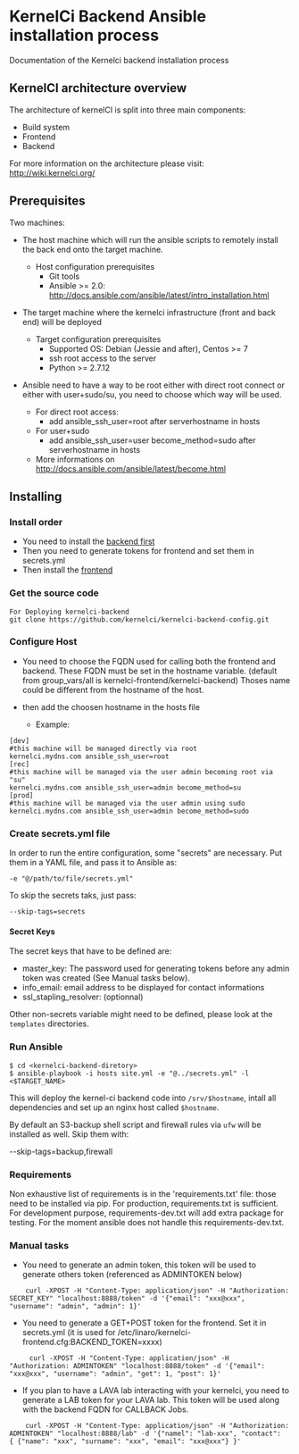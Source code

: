 # KernelCi Backend Ansible installation process

Documentation of the Kernelci backend installation process

## KernelCI architecture overview

The architecture of kernelCI is split into three main components:
* Build system
* Frontend
* Backend

For more information on the architecture please visit: http://wiki.kernelci.org/

## Prerequisites

Two machines:
* The host machine which will run the ansible scripts to remotely install the back end onto the target machine.
	* Host configuration prerequisites
		* Git tools
		* Ansible >= 2.0: http://docs.ansible.com/ansible/latest/intro_installation.html
* The target machine where the kernelci infrastructure (front and back end) will be deployed
	* Target configuration prerequisites
		* Supported OS: Debian (Jessie and after), Centos >= 7
		* ssh root access to the server
		* Python >= 2.7.12

* Ansible need to have a way to be root either with direct root connect or either with user+sudo/su, you need to choose which way will be used.
	* For direct root access:
		* add ansible_ssh_user=root after serverhostname in hosts
	* For user+sudo
		* add ansible_ssh_user=user become_method=sudo after serverhostname in hosts
	* More informations on http://docs.ansible.com/ansible/latest/become.html

## Installing

### Install order
* You need to install the [backend first](http://github.com/kernelci/kernelci-backend-config/)
* Then you need to generate tokens for frontend and set them in secrets.yml
* Then install the [frontend](http://github.com/kernelci/kernelci-frontend-config/)

### Get the source code
```
For Deploying kernelci-backend
git clone https://github.com/kernelci/kernelci-backend-config.git
```

### Configure Host
* You need to choose the FQDN used for calling both the frontend and backend.
  These FQDN must be set in the hostname variable. (default from group_vars/all is kernelci-frontend/kernelci-backend)
  Thoses name could be different from the hostname of the host.

* then add the choosen hostname in the hosts file
	* Example:
```
[dev]
#this machine will be managed directly via root
kernelci.mydns.com ansible_ssh_user=root
[rec]
#this machine will be managed via the user admin becoming root via "su"
kernelci.mydns.com ansible_ssh_user=admin become_method=su
[prod]
#this machine will be managed via the user admin using sudo
kernelci.mydns.com ansible_ssh_user=admin become_method=sudo
```

### Create secrets.yml file
In order to run the entire configuration, some "secrets" are necessary.
Put them in a YAML file, and pass it to Ansible as:

    -e "@/path/to/file/secrets.yml"

To skip the secrets taks, just pass:

    --skip-tags=secrets

#### Secret Keys


The secret keys that have to be defined are:

* master_key: The password used for generating tokens before any admin token was created (See Manual tasks below).
* info_email: email address to be displayed for contact informations
* ssl_stapling_resolver: (optionnal)


Other non-secrets variable might need to be defined, please look at the `templates` directories.

### Run Ansible
```
$ cd <kernelci-backend-diretory>
$ ansible-playbook -i hosts site.yml -e "@../secrets.yml" -l <$TARGET_NAME> 
```

This will deploy the kernel-ci backend code into `/srv/$hostname`,
intall all dependencies and set up an nginx host called `$hostname`.

By default an S3-backup shell script and firewall rules via `ufw` will be
installed as well. Skip them with:

  --skip-tags=backup,firewall

### Requirements

Non exhaustive list of requirements is in the 'requirements.txt' file: those
need to be installed via pip.
For production, requirements.txt is sufficient. For development purpose, requirements-dev.txt
will add extra package for testing.
For the moment ansible does not handle this requirements-dev.txt.

### Manual tasks
 * You need to generate an admin token, this token will be used to generate others token (referenced as ADMINTOKEN below)
```
	curl -XPOST -H "Content-Type: application/json" -H "Authorization: SECRET_KEY" "localhost:8888/token" -d '{"email": "xxx@xxx", "username": "admin", "admin": 1}'
```
 * You need to generate a GET+POST token for the frontend. Set it in secrets.yml (it is used for /etc/linaro/kernelci-frontend.cfg:BACKEND_TOKEN=xxxx)
```
	 curl -XPOST -H "Content-Type: application/json" -H "Authorization: ADMINTOKEN" "localhost:8888/token" -d '{"email": "xxx@xxx", "username": "admin", "get": 1, "post": 1}'
```

 * If you plan to have a LAVA lab interacting with your kernelci, you need to generate a LAB token for your LAVA lab. This token will be used along with the backend FQDN for CALLBACK Jobs.
```
 	curl -XPOST -H "Content-Type: application/json" -H "Authorization: ADMINTOKEN" "localhost:8888/lab" -d '{"namel": "lab-xxx", "contact":  { {"name": "xxx", "surname": "xxx", "email": "xxx@xxx"} }'
```

